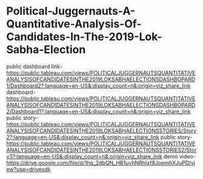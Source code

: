 # Political-Juggernauts-A-Quantitative-Analysis-Of-Candidates-In-The-2019-Lok-Sabha-Election
public dashboard link-https://public.tableau.com/views/POLITICALJUGGERNAUTSQUANTITATIVEANALYSISOFCANDIDATESINTHE2019LOKSABHAELECTIONSDASHBOPARD1/Dashboard2?:language=en-US&:display_count=n&:origin=viz_share_link
dashboard-https://public.tableau.com/views/POLITICALJUGGERNAUTSQUANTITATIVEANALYSISOFCANDIDATESINTHE2019LOKSABHAELECTIONSDASHBOPARD2/Dashboard1?:language=en-US&:display_count=n&:origin=viz_share_link
public story-https://public.tableau.com/views/POLITICALJUGGERNAUTSQUANTITATIVEANALYSISOFCANDIDATESINTHE2019LOKSABHAELECTIONSSTORIES/Story2?:language=en-US&:display_count=n&:origin=viz_share_link
public story-https://public.tableau.com/views/POLITICALJUGGERNAUTSQUANTITATIVEANALYSISOFCANDIDATESINTHE2019LOKSABHAELECTIONSSTORIES2/Story3?:language=en-US&:display_count=n&:origin=viz_share_link
demo video-https://drive.google.com/file/d/1hq_2dbQN_HB1uvhNRhIxf8JoemhXJuPD/view?usp=drivesdk
